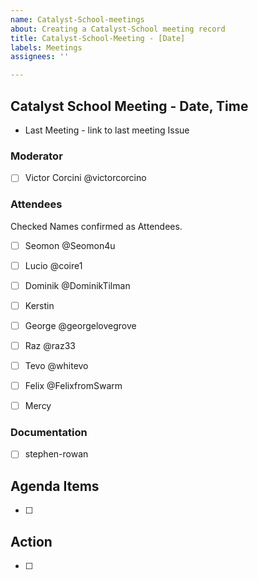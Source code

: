 ```yaml
---
name: Catalyst-School-meetings
about: Creating a Catalyst-School meeting record
title: Catalyst-School-Meeting - [Date]
labels: Meetings
assignees: ''

---
```



## Catalyst School Meeting - Date, Time

- Last Meeting - link to last meeting Issue


### Moderator
- [ ] Victor Corcini @victorcorcino 


### Attendees
Checked Names confirmed as Attendees.

- [ ] Seomon @Seomon4u 
- [ ] Lucio @coire1 
- [ ] Dominik @DominikTilman
- [ ] Kerstin 
- [ ] George @georgelovegrove 
- [ ] Raz @raz33
- [ ] Tevo @whitevo
- [ ] Felix @FelixfromSwarm
- [ ] Mercy


### Documentation

- [ ] stephen-rowan


## Agenda Items

- [ ] 


## Action

- [ ]
